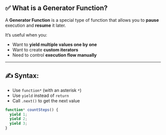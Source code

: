 ## ✅ What is a Generator Function?

A **Generator Function** is a special type of function that allows you to **pause** execution and **resume** it later.

It’s useful when you:
- Want to **yield multiple values one by one**
- Want to create **custom iterators**
- Need to control **execution flow manually**

---

## ✍️ Syntax:

- Use `function*` (with an asterisk `*`)
- Use `yield` instead of `return`
- Call `.next()` to get the next value

```js
function* countSteps() {
  yield 1;
  yield 2;
  yield 3;
}
